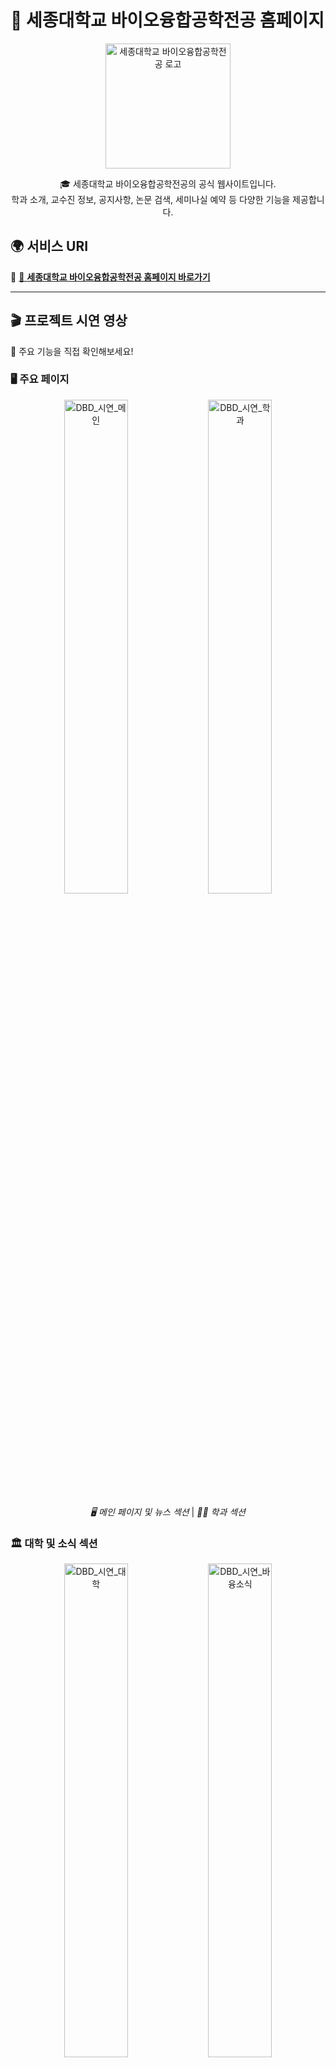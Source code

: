 # **🚀 세종대학교 바이오융합공학전공 홈페이지**  
<p align="center">
  <img src="https://i.namu.wiki/i/rl9I96qi24PeIr4GIPjgN_l0Wv1IvxFBpFTnDpsBrjFnNDEVNboPf00htpycOlrlilpk1iJMbVWsn5VyAkF8Mss1XSWV9DGyIPBE2ttkrCNF8zowi94BEEHyXDbOkd6q72PEucaRPi6KQ_ZmqM058g.svg" alt="세종대학교 바이오융합공학전공 로고" width="200">
</p>

<p align="center">
  🎓 세종대학교 바이오융합공학전공의 공식 웹사이트입니다.<br>
  학과 소개, 교수진 정보, 공지사항, 논문 검색, 세미나실 예약 등 다양한 기능을 제공합니다.
</p>

## 🌍 서비스 URI
🚀 [🔗 **세종대학교 바이오융합공학전공 홈페이지 바로가기**](https://ibb.sejong.ac.kr/)


---
## **🎬 프로젝트 시연 영상**
📢 주요 기능을 직접 확인해보세요!

### **🖥️ 주요 페이지**
<p align="center">
  <img src="https://github.com/user-attachments/assets/56b41765-1f3c-4dbf-98ee-697fc7cb8376" alt="DBD_시연_메인" width="45%">
  <img src="https://github.com/user-attachments/assets/c850f8ad-9da0-4223-9ad9-1f9aa3fde23a" alt="DBD_시연_학과" width="45%">
</p>
<p align="center">
  <em>🖥️ 메인 페이지 및 뉴스 섹션</em> | <em>👨‍🏫 학과 섹션</em>
</p>

### **🏛️ 대학 및 소식 섹션**
<p align="center">
  <img src="https://github.com/user-attachments/assets/896985b2-02b1-498d-abd3-24d89a5d7650" alt="DBD_시연_대학" width="45%">
  <img src="https://github.com/user-attachments/assets/ba7cba19-9332-4e72-946f-8250cd4d6ba1" alt="DBD_시연_바융소식" width="45%">
</p>
<p align="center">
  <em>🏛️ 대학 섹션</em> | <em>📅 바융 소식 섹션</em>
</p>

---

## **📌 프로젝트 이미지 **
<p align="center">
  <img src="https://github.com/user-attachments/assets/d35acfeb-6402-454a-8e5d-9298376c23ae" alt="추가 이미지 1" width="20.5%" hspace="10">
  <img src="https://github.com/user-attachments/assets/9e4fc9dc-8811-44fa-a831-66c63291a582" alt="추가 이미지 2" width="20%" hspace="8">
  <img src="https://github.com/user-attachments/assets/6171efba-ef71-44c2-959a-8d95136beb60" alt="추가 이미지 4" width="20%" hspace="10">
  <img src="https://github.com/user-attachments/assets/8ff697e8-4f72-4a97-9599-c23d19aefaec" alt="추가 이미지 3" width="20%" hspace="10">
</p>
<p align="center">
  <em>📌 데스크탑 메인</em> | <em>📌 데스트탑 뉴스 </em> | <em>📌 모바일 메인 </em> | <em>📌 모바일 뉴스 </em>
</p>
---

## **📌 프로젝트 소개**
🔹 본 프로젝트는 **세종대학교 바이오융합공학전공**의 공식 웹사이트입니다.  
🔹 학생, 교수진, 연구원 및 방문자들에게 **학과 정보 및 연구 성과를 효과적으로 공유**하기 위해 개발되었습니다.  
🔹 **사용자 친화적인 UI**와 **반응형 디자인**을 통해 **모든 기기에서 최적의 사용자 경험**을 제공합니다.  

📍 **📢 주요 기능**:
- 학과 및 교수진 소개  
- 연구 논문 검색 & 세미나실 예약 시스템  
- 공지사항 및 뉴스 제공  
- 모바일/태블릿 반응형 UI 지원  

---

## **✨ 주요 기능**
### 🔹 1. 학과 정보  
📖 학과 소개 | 👨‍🏫 교수진 프로필 | 🏫 조직도 | 🎓 학생회 활동  

### 🔹 2. 학사 정보  
📚 학부/대학원 과정 | 🏆 장학금 정보 | 📄 입학 안내  

### 🔹 3. 소식 및 공지  
📢 공지사항 | 📰 뉴스 | 🎤 세미나 정보 | 📑 논문 아카이브  

### 🔹 4. 세미나실 예약 시스템  
📅 캘린더 뷰 | 📝 예약 신청 | ✅ 예약 승인 & 관리  

---

## **⚡ 기술 스택**
📌 최신 웹 기술을 적용하여 **빠르고 최적화된 경험**을 제공합니다.

### **💻 프론트엔드**
- ![React](https://img.shields.io/badge/-React-61DAFB?logo=react&logoColor=white&style=flat-square)  
- ![TypeScript](https://img.shields.io/badge/-TypeScript-3178C6?logo=typescript&logoColor=white&style=flat-square)  
- ![Styled Components](https://img.shields.io/badge/-Styled_Components-DB7093?logo=styled-components&logoColor=white&style=flat-square)  
- ![React Query](https://img.shields.io/badge/-React_Query-FF4154?logo=react-query&logoColor=white&style=flat-square)  

### **🛠️ 백엔드**
- ![Spring Boot](https://img.shields.io/badge/-Spring_Boot-6DB33F?logo=spring-boot&logoColor=white&style=flat-square)  
- ![MySQL](https://img.shields.io/badge/-MySQL-4479A1?logo=mysql&logoColor=white&style=flat-square)  
- ![Ubuntu Server](https://img.shields.io/badge/-Ubuntu-6DB33F?logo=ubuntu&logoColor=white&style=flat-square)  

### **🛡️ 테스트 & 품질 관리**
- ![Jest](https://img.shields.io/badge/-Jest-C21325?logo=jest&logoColor=white&style=flat-square)  
- ![ESLint](https://img.shields.io/badge/-ESLint-4B32C3?logo=eslint&logoColor=white&style=flat-square)  

---

## **🚀 시작하기**
### **📌 사전 요구사항**
- **Node.js v18 이상**  
- **npm 또는 yarn**  
- **Git**  

### **📌 설치 방법**
```bash
git clone https://github.com/urinaner/sejong-dibb.git
cd sejong-dibb/frontend
npm install
npm run start
```
🚀 **로컬 개발 환경이 실행됩니다!**  

---

## **📂 프로젝트 구조**
📌 폴더별 주요 구성 요소는 다음과 같습니다:
```
src/
├── config/            # API 엔드포인트 정의
├── assets/            # 이미지, 폰트 등 정적 자원
├── components/        # 재사용 가능한 UI 컴포넌트
├── hooks/             # 커스텀 훅
├── pages/             # 페이지 컴포넌트
├── routes/            # 라우팅 설정
├── styles/            # 글로벌 스타일 및 테마
└── utils/             # 유틸리티 함수
```

---

## **📊 성능 최적화**
🚀 **최적화된 웹사이트 환경을 제공합니다.**  

🔹 **React Query**: 서버 데이터 캐싱 & 자동 갱신  
🔹 **코드 스플리팅**: React.lazy & Suspense 적용  
🔹 **이미지 최적화**: WebP 포맷 활용  
🔹 **CDN 활용**: CloudFront로 정적 자원 로드 속도 향상  

---

## **🎉 감사의 말**
**🙏 프로젝트에 관심을 가져주셔서 감사합니다!**  
이 프로젝트는 **세종대학교 바이오융합공학과**의 지원과 협력으로 진행되었습니다.  
함께 더 나은 웹사이트를 만들어가요! 🚀🎓  

---

